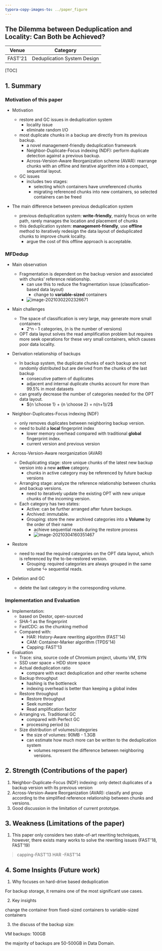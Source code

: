 ```yaml
---
typora-copy-images-to: ../paper_figure
---
```

The Dilemma between Deduplication and Locality: Can Both be Achieved?
------------------------------------------
|           Venue            |       Category       |
| :------------------------: | :------------------: |
| FAST'21 | Deduplication System Design |
[TOC]

## 1. Summary
### Motivation of this paper
- Motivation
  - restore and GC issues in deduplication system
    - locality issue
    - eliminate random I/O 
  - most duplicate chunks in a backup are directly from its previous backup.
    - a novel management-friendly deduplication framework 
    - Neighbor-Duplicate-Focus indexing (NDF): perform duplicate detection against a previous backup.
    - Across-Version-Aware Reorganization scheme (AVAR): rearrange chunks with an offline and iterative algorithm into a compact, sequential layout.
  - GC issues
    - includes two stages: 
      - selecting which containers have unreferenced chunks 
      - migrating referenced chunks into new containers, so selected containers can be freed

- The main difference between previous deduplication system 
  - previous deduplication system: **write-friendly**, mainly focus on write path, rarely manages the location and placement of chunks 
  - this deduplication system: **management-friendly**, use **offline** method to iteratively redesign the data layout of deduplicated chunks to improve chunk locality.
    - argue the cost of this offline approach is acceptable.

### MFDedup

- Main observation
  - Fragmentation is dependent on the backup version and associated with chunks' reference relationship.
    - can use this to reduce the fragmentation issue (classification-based data layout)
      - change to **variable-sized** containers
    - ![image-20210302202326671](../paper_figure/image-20210302202326671.png)
- Main challenges 
  - The space of classification is very large, may generate more small containers 
    - 2^n - 1 categories, (n is the number of versions) 
  - OPT data layout solves the read amplification problem but requires more seek operations for these very small containers, which causes poor data locality.
- Derivation relationship of backups
  - In backup system, the duplicate chunks of each backup are not randomly distributed but are derived from the chunks of the last backup
    - consecutive pattern of duplicates
    - adjacent and internal duplicate chunks account for more than 99.5% in most datasets
  - can greatly decrease the number of categories needed for the OPT data layout.
    - ${n \choose 1} + {n \choose 2} = n(n+1)/2$
- Neighbor-Duplicates-Focus indexing (NDF)
  - only removes duplicates between neighboring backup version.
  - need to build a **local** fingerprint index 
    - lower memory overhead compared with traditional **global** fingerprint index. 
    - current version and previous version 
- Across-Version-Aware reorganization (AVAR)
  - Deduplicating stage: store unique chunks of the latest new backup version into a new **active** category.
    - chunks in active category may be referenced by future backup versions 
  - Arranging stage: analyze the reference relationship between chunks and backup versions.
    - need to iteratively update the existing OPT with new unique chunks of the incoming version.
  - Each category has two states:
    - Active: can be further arranged after future backups. 
    - Archived: immutable.
    - Grouping: store the new archived categories into a **Volume** by the order of their name
      - achieve sequential reads during the restore process
      - ![image-20210304160351467](../paper_figure/image-20210304160351467.png)

- Restore
  - need to read the required categories on the OPT data layout, which is referenced by the to-be-restored version.
    - Grouping: required categories are always grouped in the same volume :arrow_right_hook: sequential reads.
- Deletion and GC
  - delete the last category in the corresponding volume.

### Implementation and Evaluation

- Implementation:
  - based on Destor, open-sourced
  - SHA-1 as the fingerprint 
  - FastCDC: as the chunking method
  - Compared with:
    - HAR: History-Aware rewriting algorithm (FAST'14)
    - CAM: Container-Marker algorithm (TPDS'14)
    - Capping: FAST'13
- Evaluation
  - Trace: sina, source code of Chromium project, ubuntu VM, SYN
  - SSD user space + HDD store space 
  - Actual deduplication ratio 
    - compare with exact deduplication and other rewrite scheme
  - Backup throughput
    - hashing is the bottleneck 
    - indexing overhead is better than keeping a global index
  - Restore throughput
    - Restore throughput
    - Seek number
    - Read amplification factor
  - Arranging vs. Traditional GC
    - compared with Perfect GC
    - processing period (s)
  - Size distribution of volumes/categories
    - the size of volumes: 90MB - 1.3GB
    - can estimate how much more can be written to the deduplication system
      - volumes represent the difference between neighboring versions.

## 2. Strength (Contributions of the paper)

1. Neighbor-Duplicate-Focus (NDF) indexing: only detect duplicates of a backup version with its previous version
2. Across-Version-Aware Reorganization (AVAR): classify and group according to the simplified reference relationship between chunks and versions.
3. Good discussion in the limitation of current prototype.

## 3. Weakness (Limitations of the paper)
1. This paper only considers two state-of-art rewriting techniques, however, there exists many works to solve the rewriting issues (FAST'18, FAST'19)
> capping-FAST'13
> HAR -FAST'14


## 4. Some Insights (Future work)
1. Why focuses on hard-drive based deduplication 

For backup storage, it remains one of the most significant use cases.

2. Key insights

change the container from fixed-sized containers to variable-sized containers

3. the discuss of the backup size:

VM backups: 100GB

the majority of backups are 50-500GB in Data Domain.